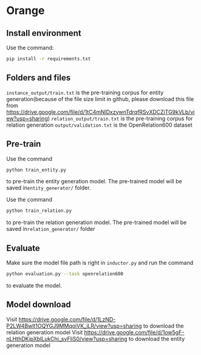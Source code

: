 # Orange
## Install environment
Use the command:
```sh
pip install -r requirements.txt
```
## Folders and files
`instance_output/train.txt` is the pre-training corpus for entity generation(because of the file size limit in github, please download this file from https://drive.google.com/file/d/1tC4mNlDxzywnTdrqfRSvXDCZiTG9kVLb/view?usp=sharing)
`relation_output/train.txt` is the pre-training corpus for relation generation
`output/validation.txt` is the OpenRelation600 dataset

## Pre-train
Use the command
```python
python train_entity.py
```
to pre-train the entity generation model.
The pre-trained model will be saved in`entity_generator/` folder.

Use the command
```python
python train_relation.py
```
to pre-train the relation generation model.
The pre-trained model will be saved in`relation_generator/` folder

## Evaluate
Make sure the model file path is right in `inductor.py` and run the command
```sh
python evaluation.py --task openrelation600
```
to evaluate the model.

## Model download
Visit https://drive.google.com/file/d/1LzND-P2LW4Bwlt1OQYGJ9MMqoiVK_iLR/view?usp=sharing to download the relation generation model
Visit https://drive.google.com/file/d/1ow5gF-nLHthDKipXblLukChi_syFliS0/view?usp=sharing to download the entity generation model